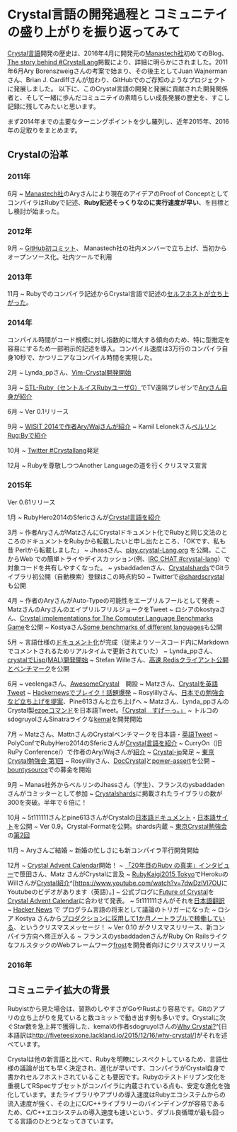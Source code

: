 # Crystal言語の開発過程と コミュニテイの盛り上がりを振り返ってみて

[Crystal言語](http://crystal-lang.org/)開発の歴史は、2016年4月に開発元の[Manastech社](http://manas.com.ar/tools/)初めてのBlog、[The story behind #CrystalLang](http://manas.com.ar/blog/2016/04/01/the-story-behind-crystal.html)掲載により、詳細に明らかにされました。2011年6月Ary Borenszweigさんの考案で始まり、その後主としてJuan Wajnermanさん、Brian J. Cardiffさんが加わり、GitHubでのご存知のようなプロジェクトに発展しました。
以下に、このCrystal言語の開発と発展に貢献された開発関係者と、そして一緒に歩んだコミュニテイの素晴らしい成長発展の歴史を、すこし記録に残してみたいと思います。

まず2014年までの主要なターニングポイントを少し羅列し、近年2015年、2016年の足取りをまとめます。

## Crystalの沿革

### 2011年

6月
  ~ [Manastech社](http://manas.com.ar/tools/)のAryさんにより現在のアイデアのProof of ConceptとしてコンパイラはRubyで記述、**Ruby記述そっくりなのに実行速度が早い**、を目標とし検討が始まった。


### 2012年

9月
  ~ [GitHub初コミット](https://github.com/manastech/crystal/graphs/contributors)、 Manastech社の社内メンバーで立ち上げ、当初からオープンソース化。社内ツールで利用

### 2013年

11月
  ~ Rubyでのコンパイラ記述からCrystal言語で記述の[セルフホストが立ち上がった](http://crystal-lang.org/2013/11/14/good-bye-ruby-thursday.html)。

### 2014年

コンパイル時間がコード規模に対し指数的に増大する傾向のため、特に型推定を容易にするため一部明示的記述を導入。コンパイル速度は3万行のコンパイラ自身10秒で、かつリニアなコンパイル時間を実現した。

2月
  ~ Lynda_ppさん、[Vim-Crystal開発開始](https://github.com/rhysd/vim-crystal)

3月
  ~ [STL-Ruby（セントルイスRubyユーザG）](https://github.com/booch/presentations/tree/master/crystal)でTV遠隔プレゼンで[Aryさん自身が紹介](https://www.youtube.com/watch?v=8BdLttM26V0)

6月
  ~ Ver 0.1リリース

9月
  ~ [WISIT 2014で作者Ary/Wajさんが紹介](https://www.youtube.com/watch?v=XGJh6rNAYfs)
  ~ Kamil Lelonekさん[ベルリンRug:Byで紹介](http://www.slideshare.net/squixy/crystal-45694037)

10月
  ~ [Twitter #Crystallang](https://twitter.com/search?q=%23crystallang&src=typd)発足

12月
  ~ Rubyを尊敬しつつAnother Languageの道を行くクリスマス宣言

### 2015年

Ver 0.61リリース

1月
  ~ RubyHero2014のSfericさんが[Crystal言語を紹介](http://www.meetup.com/Strange-Group-Berlin/events/219492917/)

3月
  ~ 作者AryさんがMatzさんにCrystalドキュメント化でRubyと同じ文法のところのドキュメントをRubyから転載したいと申し出たところ、「OKです、私も昔 Perlから転載しました」
  ~ Jhassさん、[play.crystal-Lang.org](https://play.crystal-lang.org/#/cr) を公開。ここからWeb での簡単トライやデイスカッション(例、[IRC CHAT #crystal-lang](http://irclog.whitequark.org/crystal-lang)）で対象コードを共有しやすくなった。
  ~ ysbaddadenさん、[Crystalshards](https://crystalshards.herokuapp.com/)でGitライブラリ初公開（自動検索）登録はこの時点約50
  ~ Twitterで[\@shardscrystal](https://twitter.com/shardscrystal)も公開

4月
  ~ 作者のAryさんがAuto-Typeの可能性をエープリルフールとして発表
  ~ MatzさんのAryさんのエイプリルフリルジョークをTweet
  ~ ロシアのkostyaさん、[Crystal implementations for The Computer Language Benchmarks Game](https://github.com/kostya/crystal-benchmarks-game)を公開
  ~ Kostyaさん[Some benchmarks of different languages](https://github.com/kostya/benchmarks)も公開

5月
  ~ 言語仕様の[ドキュメント化](http://crystal-lang.org/docs/)が完成（従来よりソースコード内にMarkdownでコメントされるためリアルタイムで更新されていた）
  ~ Lynda_ppさん、[crystalでLisp(MAL)開発開始](http://rhysd.hatenablog.com/entry/2015/06/11/212141)
  ~ Stefan Willeさん、[高速 Redisクライアント公開とベンチマーク](http://www.stefanwille.com/2015/05/redis-clients-crystal-vs-ruby-vs-c-vs-go/)を公開

6月
  ~ veelengaさん、[AwesomeCrystal](http://awesome-crystal.com/)　開設
  ~ Matzさん、[Crystalを英語Tweet](https://twitter.com/matz_translated/status/610842797587976192)
  ~ [Hackernewsでブレイク！話題爆発](https://news.ycombinator.com/item?id=9669166)
  ~ Rosylillyさん、[日本での勉強会など立ち上げを提案](https://twitter.com/rosylilly/status/607543840052895744?ref_src=twsrc^tfw)、Pine613さんと立ち上げへ
  ~ Matzさん、Lynda_ppさんのCrystal製[ezoeコマンド](https://github.com/rhysd/ezoe)を日本語Tweet。[「Crystal　すげーっ。」](https://twitter.com/yukihiro_matz/status/610842781091672064)
  ~ トルコのsdogruyolさんSinatraライクな[kemal](http://serdardogruyol.com/kemal/)を開発開始

7月
  ~ Matzさん、MattnさんのCrystalベンチマークを日本語・[英語Tweet](https://twitter.com/matz_translated/status/611364736198967297)
  ~ PolyConfでRubyHero2014のSfericさんが[Crystal言語を紹介](https://www.youtube.com/watch?v=Ysm4IU4aWoQ)
  ~ CurryOn（旧RuPy Conference/）で作者のAry/Wajさんが[紹介](http://2015.ecoop.org/event/curryon-crystal-a-programming-language-for-humans-and-computers)
  ~ [Crystal-jp](http://crystal.connpass.com/)発足
  ~ [東京Crystal勉強会 第1回](http://crystal.connpass.com/event/17496/)
  ~ Rosylillyさん、[DocCrystal](http://docrystal.org/)と[power-assert](https://github.com/rosylilly/power_assert.cr/commits/master)を公開
  ~ [bountysource](https://salt.bountysource.com/teams/crystal-lang)での募金を開始

9月
  ~ Manas社外からベルリンのJhassさん（学生）、フランスのysbaddadenさんがコミッターとして参加
  ~ [Crystalshards](https://crystalshards.herokuapp.com/)に掲載されたライブラリの数が300を突破。半年で６倍に！

10月
  ~ 5t111111さんとpine613さんがCrystalの[日本語ドキュメント](http://ja.crystal-lang.org/docs/installation/index.html)・[日本語サイト](http://ja.crystal-lang.org/)を公開
  ~ Ver 0.9。Crystal-Formatを公開。shards内蔵
  ~ [東京Crystal勉強会](http://crystal.connpass.com/)の[第2回](https://codeiq.jp/magazine/2015/10/31516/)

11月
  ~ Aryさんご結婚
  ~ 新婚の忙しさにも新コンパイラ平行開発開始

12月
  ~ [Crystal Advent Calendar](http://www.adventar.org/calendars/800)開始！
  ~ [「20年目のRuby の真実」インタビュー](http://www.ipsj.or.jp/magazine/ruby.html)で笹田さん、Matz さんがCrystalに言及
  ~ [RubyKaigi2015 Tokyo](http://rubykaigi.org/2015)でHerokuのWillさんが[Crystal紹介](http://rubykaigi.org/2015/presentations/leinweber)^[<https://www.youtube.com/watch?v=7dwDzlVI7OU>にYoutubeのビデオがあります（英語）。]
  ~ 公式ブログに[Future of Crystal](http://crystal-lang.org/2015/12/24/the-future-of-crystal.html)を[Crystal Advent Calendar](http://www.adventar.org/calendars/800)に合わせて発表。
  ~ 5t111111さんがそれを[日本語翻訳](http://fiveteesixone.lackland.io/2015/12/28/the-future-of-crystal/)
  ~ [Hacker News](https://news.ycombinator.com/item?id=10803635) で プログラム言語の将来として議論のトリガーになった
  ~ ロシア Kostya さんから[プロダクションに採用して1か月ノートラブルで稼働している](https://groups.google.com/forum/?fromgroups#!topic/crystal-lang/fXTAMilSo_Q)、というクリスマスメッセージ！
  ~ Ver 0.10 がクリスマスリリース、新コンパイラ方向へ修正が入る
  ~ フランスのysbaddadenさんがRuby On RailsライクなフルスタックのWebフレームワーク[frost](https://github.com/ysbaddaden/frost)を開発者向けにクリスマスリリース

<!-- [GitHub](https://github.com/manastech/crystal) 4000star を突破した -->
<!-- [Crystalshards](https://crystalshards.herokuapp.com/) ライブラリ 450 を突破した -->
<!-- [Qiita でTag:Crystal 投稿が 80 を突破した](http://qiita.com/search?utf8=%E2%9C%93&q=tag%3Acrystal&sort=created) -->
<!-- [コントリビュータが110名を突破（日本から5名が連名) に拡大した](https://github.com/manastech/crystal/graphs/contributors) -->

### 2016年

## コミュニテイ拡大の背景

Rubyistから見た場合は、習熟のしやすさがGoやRustより容易です。Gitのアプリの立ち上がりを見ていると数コミットで動き出す例も多いです。Crystalに次ぐStar数を急上昇で獲得した、kemalの作者sdogruyolさんの[Why Crystal?](http://serdardogruyol.com/why-crystal)^[日本語訳は<http://fiveteesixone.lackland.io/2015/12/16/why-crystal/>]がそれを述べています。

Crystalは他の新言語と比べて、Rubyを明瞭にレスぺクトしているため、言語仕様の議論が出ても早く決定され、進化が早いです、コンパイラがCrystal自身で書かれセルフホストされていることも要因です。Rubyのテストドリブン文化を重視してRSpecサブセットがコンパイラに内蔵されている点も、安定な進化を強化しています。またライブラリやアプリの導入速度はRubyエコシステムからの流入速度が強く、その上にC/C++ライブラリーのバインデイングが容易であるため、C/C++エコシステムの導入速度も速いという、ダブル良循環が最も回ってる言語のひとつとなってきています。
